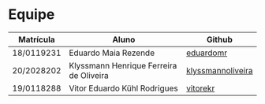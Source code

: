 # Equipe

| Matrícula  | Aluno                                    | Github                                                |
| ---------- | ---------------------------------------- | ----------------------------------------------------- |
| 18/0119231 | Eduardo Maia Rezende          |  [eduardomr](https://github.com/eduardomr)   |
| 20/2028202 | Klyssmann Henrique Ferreira de Oliveira | [klyssmannoliveira](https://github.com/klyssmannoliveira) | 
| 19/0118288 | Vitor Eduardo Kühl Rodrigues |[vitorekr](https://github.com/vitorekr) |